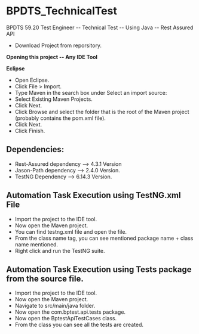 # BPDTS_TechnicalTest

BPDTS 59.20 Test Engineer -- Technical Test -- Using Java -- Rest Assured API

* Download Project from reporsitory.

**Opening this project -- Any IDE Tool** 

**Eclipse**

* Open Eclipse.
* Click File > Import.
* Type Maven in the search box under Select an import source:
* Select Existing Maven Projects.
* Click Next.
* Click Browse and select the folder that is the root of the Maven project (probably contains the pom.xml file).
* Click Next.
* Click Finish.

## Dependencies:

* Rest-Assured dependency --> 4.3.1 Version
* Jason-Path dependency --> 2.4.0 Version.
* TestNG Dependency --> 6.14.3 Version.

## Automation Task Execution using TestNG.xml File

* Import the project to the IDE tool.
* Now open the Maven project.
* You can find testng.xml file and open the file.
* From the class name tag, you can see mentioned package name + class name mentioned.
* Right click and run the TestNG suite.


## Automation Task Execution using Tests package from the source file.

* Import the project to the IDE tool.
* Now open the Maven project.
* Navigate to src/main/java folder.
* Now open the com.bptest.api.tests package.
* Now open the BptestApiTestCases class.
* From the class you can see all the tests are created.
